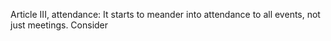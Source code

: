 Article III, attendance: It starts to meander into attendance to all events, not just meetings. Consider
